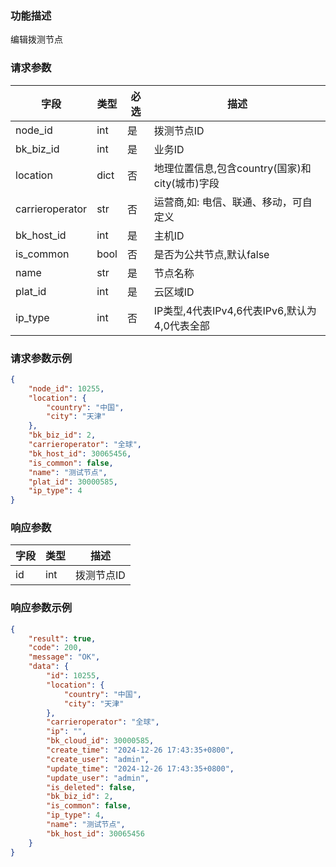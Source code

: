 ### 功能描述

编辑拨测节点


### 请求参数

| 字段             | 类型    | 必选 | 描述                                |
|----------------|-------|-----|-----------------------------------|
| node_id        | int   | 是  | 拨测节点ID                              |
| bk_biz_id      | int   | 是  | 业务ID                              |
| location       | dict  | 否  | 地理位置信息,包含country(国家)和city(城市)字段   |
| carrieroperator| str   | 否  | 运营商,如: 电信、联通、移动，可自定义                |
| bk_host_id     | int   | 是  | 主机ID                              |
| is_common      | bool  | 否  | 是否为公共节点,默认false                   |
| name           | str   | 是  | 节点名称                              |
| plat_id        | int   | 是  | 云区域ID                             |
| ip_type        | int   | 否  | IP类型,4代表IPv4,6代表IPv6,默认为4,0代表全部        |

### 请求参数示例

```json
{
    "node_id": 10255,
    "location": {
        "country": "中国",
        "city": "天津"
    },
    "bk_biz_id": 2,
    "carrieroperator": "全球",
    "bk_host_id": 30065456,
    "is_common": false,
    "name": "测试节点",
    "plat_id": 30000585,
    "ip_type": 4
}
```

### 响应参数

| 字段         | 类型  | 描述 |
|:-----------|-----|----|
| id         | int   | 拨测节点ID |

### 响应参数示例
```json
{
    "result": true,
    "code": 200,
    "message": "OK",
    "data": {
        "id": 10255,
        "location": {
            "country": "中国",
            "city": "天津"
        },
        "carrieroperator": "全球",
        "ip": "",
        "bk_cloud_id": 30000585,
        "create_time": "2024-12-26 17:43:35+0800",
        "create_user": "admin",
        "update_time": "2024-12-26 17:43:35+0800",
        "update_user": "admin",
        "is_deleted": false,
        "bk_biz_id": 2,
        "is_common": false,
        "ip_type": 4,
        "name": "测试节点",
        "bk_host_id": 30065456
    }
}
```